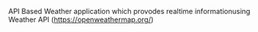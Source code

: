 API Based Weather application which provodes realtime informationusing Weather API  (https://openweathermap.org/)
